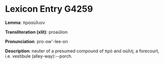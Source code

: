 # Lexicon Entry G4259

**Lemma**: προαύλιον

**Transliteration (xlit)**: proaúlion

**Pronunciation**: pro-ow'-lee-on

**Description**:
neuter of a presumed compound of πρό and αὐλή; a forecourt, i.e. vestibule (alley-way):--porch.
